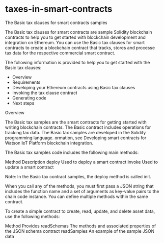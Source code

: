 # taxes-in-smart-contracts
The Basic tax clauses for smart contracts samples

The Basic tax clauses for smart contracts are sample Solidity blockchain contracts to help you to get started with blockchain development and integration on Ethereum. You can use the Basic tax clauses for smart contracts to create a blockchain contract that tracks, stores and processe tax data for the respective commercial smart contract.

The following information is provided to help you to get started with the Basic tax clauses:

- Overview
- Requirements
- Developing your Ethereum contracts using Basic tax clauses
- Invoking the tax clause contract
- Generating code
- Next steps

Overview

The Basic tax samples are the smart contracts for getting started with writing blockchain contracts. The Basic contract includes operations for tracking tax data. The Basic tax samples are developed in the Solidity programming language. ormation, see Developing smart contracts for Watson IoT Platform blockchain integration.

The Basic tax samples code includes the following main methods:

Method	Description
deploy	Used to deploy a smart contract
invoke	Used to update a smart contract

Note: In the Basic tax contract samples, the deploy method is called init.

When you call any of the methods, you must first pass a JSON string that includes the function name and a set of arguments as key-value pairs to the chain code instance. You can define multiple methods within the same contract.

To create a simple contract to create, read, update, and delete asset data, use the following methods:

Method	    Provides
readSchemas The methods and associated properties of the JSON schema contract
readSamples An example of the sample JSON data


